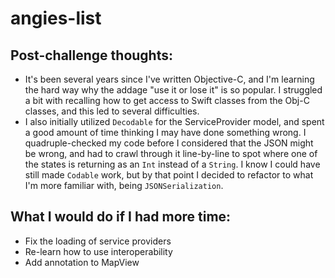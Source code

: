 # angies-list

## Post-challenge thoughts:
- It's been several years since I've written Objective-C, and I'm learning the hard way why the addage "use it or lose it" is so popular. I struggled a bit with recalling how to get access to Swift classes from the Obj-C classes, and this led to several difficulties.
- I also initially utilized `Decodable` for the ServiceProvider model, and spent a good amount of time thinking I may have done something wrong. I quadruple-checked my code before I considered that the JSON might be wrong, and had to crawl through it line-by-line to spot where one of the states is returning as an `Int` instead of a `String`. I know I could have still made `Codable` work, but by that point I decided to refactor to what I'm more familiar with, being `JSONSerialization`.

## What I would do if I had more time:
- Fix the loading of service providers
- Re-learn how to use interoperability
- Add annotation to MapView
